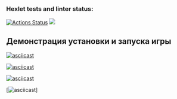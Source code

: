 ### Hexlet tests and linter status:
[![Actions Status](https://github.com/D4rkli/python-project-49/actions/workflows/hexlet-check.yml/badge.svg)](https://github.com/D4rkli/python-project-49/actions)
<a href="https://codeclimate.com/github/D4rkli/python-project-49/maintainability"><img src="https://api.codeclimate.com/v1/badges/0f319a9781c1f9341917/maintainability" /></a>
## Демонстрация установки и запуска игры
[![asciicast](https://asciinema.org/a/LyTIyFK02TPwz7B8EThR4ItaL)](https://asciinema.org/a/LyTIyFK02TPwz7B8EThR4ItaL)

[![asciicast](https://asciinema.org/a/XYVe4bFyRJxiX6abRSnVB60mb)](https://asciinema.org/a/XYVe4bFyRJxiX6abRSnVB60mb)

[![asciicast](https://asciinema.org/a/hKAWRzohKLHVKVceQ4GRI2VpU)](https://asciinema.org/a/hKAWRzohKLHVKVceQ4GRI2VpU)

[![asciicast](https://asciinema.org/a/cJIzzqMD13GeUgRL73TtsqXlS)]
